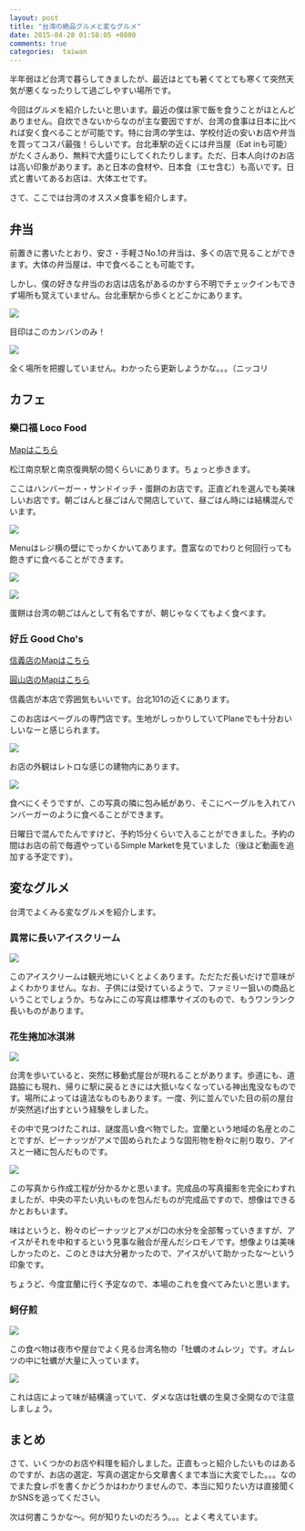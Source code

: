 ```yaml
---
layout: post
title: "台湾の絶品グルメと変なグルメ"
date: 2015-04-28 01:58:05 +0800
comments: true
categories:  taiwan
---
```


半年弱ほど台湾で暮らしてきましたが、最近はとても暑くてとても寒くて突然天気が悪くなったりして過ごしやすい場所です。

<!--more-->

今回はグルメを紹介したいと思います。最近の僕は家で飯を食うことがほとんどありません。自炊できないからなのが主な要因ですが、台湾の食事は日本に比べれば安く食べることが可能です。特に台湾の学生は、学校付近の安いお店や弁当を買ってコスパ最強！らしいです。台北車駅の近くには弁当屋（Eat inも可能）がたくさんあり、無料で大盛りにしてくれたりします。ただ、日本人向けのお店は高い印象があります。あと日本の食材や、日本食（エセ含む）も高いです。日式と書いてあるお店は、大体エセです。

さて、ここでは台湾のオススメ食事を紹介します。

## 弁当

前置きに書いたとおり、安さ・手軽さNo.1の弁当は、多くの店で見ることができます。大体の弁当屋は、中で食べることも可能です。

しかし、僕の好きな弁当のお店は店名があるのかすら不明でチェックインもできず場所も覚えていません。台北車駅から歩くとどこかにあります。

![](/images/taiwan/bento1.jpg)

目印はこのカンバンのみ！

![](/images/taiwan/bento2.jpg)

全く場所を把握していません。わかったら更新しようかな。。。（ニッコリ

## カフェ

### 樂口福 Loco Food

[Mapはこちら](https://www.google.com.tw/maps/place/LoCo+Food+%E6%A8%82%E5%8F%A3%E7%A6%8F/@25.052646,121.538832,15z/data=!4m2!3m1!1s0x0:0x39e50bdbeb0b2f7)

松江南京駅と南京復興駅の間くらいにあります。ちょっと歩きます。

ここはハンバーガー・サンドイッチ・蛋餅のお店です。正直どれを選んでも美味しいお店です。朝ごはんと昼ごはんで開店していて、昼ごはん時には結構混んでいます。

![](/images/taiwan/locofood1.jpg)

Menuはレジ横の壁にでっかくかいてあります。豊富なのでわりと何回行っても飽きずに食べることができます。

![](/images/taiwan/locofood2.jpg)

![](/images/taiwan/locofood3.jpg)

蛋餅は台湾の朝ごはんとして有名ですが、朝じゃなくてもよく食べます。

### 好丘 Good Cho's

[信義店のMapはこちら](https://www.google.com.tw/maps/place/%E4%BF%A1%E7%BE%A9%E5%85%AC%E6%B0%91%E4%BC%9A%E9%A4%A8/@25.031793,121.56212,15z/data=!4m2!3m1!1s0x0:0xc2456f5d4ecd787b)

[圓山店のMapはこちら](https://www.google.com.tw/maps/place/No.+1,+Yumen+St,+Zhongshan+District,+Taipei+City,+104/@25.0700642,121.5204828,17z/data=!3m1!4b1!4m2!3m1!1s0x3442a94f37348ea9:0xa8ee38918a912c67)

信義店が本店で雰囲気もいいです。台北101の近くにあります。

このお店はベーグルの専門店です。生地がしっかりしていてPlaneでも十分おいしいなーと感じられます。

![](/images/taiwan/haochos1.jpg)

お店の外観はレトロな感じの建物内にあります。

![](/images/taiwan/haochos2.jpg)

食べにくそうですが、この写真の隣に包み紙があり、そこにベーグルを入れてハンバーガーのように食べることができます。

日曜日で混んでたんですけど、予約15分くらいで入ることができました。予約の間はお店の前で毎週やっているSimple Marketを見ていました（後ほど動画を追加する予定です）。

## 変なグルメ

台湾でよくみる変なグルメを紹介します。

### 異常に長いアイスクリーム

![](/images/taiwan/longice1.jpg)

このアイスクリームは観光地にいくとよくあります。ただただ長いだけで意味がよくわかりません。なお、子供には受けているようで、ファミリー狙いの商品ということでしょうか。ちなみにこの写真は標準サイズのもので、もうワンランク長いものがあります。

### 花生捲加冰淇淋

![](/images/taiwan/nazo1.jpg)

台湾を歩いていると、突然に移動式屋台が現れることがあります。歩道にも、道路脇にも現れ、帰りに駅に戻るときには大抵いなくなっている神出鬼没なものです。場所によっては違法なものもあります。一度、列に並んでいた目の前の屋台が突然逃げ出すという経験をしました。

その中で見つけたこれは、謎度高い食べ物でした。宜蘭という地域の名産とのことですが、ピーナッツがアメで固められたような固形物を粉々に削り取り、アイスと一緒に包んだものです。

![](/images/taiwan/nazo2.jpg)

この写真から作成工程が分かるかと思います。完成品の写真撮影を完全にわすれましたが、中央の平たい丸いものを包んだものが完成品ですので、想像はできるかとおもいます。

味はというと、粉々のピーナッツとアメが口の水分を全部奪っていきますが、アイスがそれを中和するという見事な融合が産んだシロモノです。想像よりは美味しかったのと、このときは大分暑かったので、アイスがいて助かったな〜という印象です。

ちょうど、今度宜蘭に行く予定なので、本場のこれを食べてみたいと思います。

### 蚵仔煎

![](/images/taiwan/oysteromu1.jpg)

この食べ物は夜市や屋台でよく見る台湾名物の「牡蠣のオムレツ」です。オムレツの中に牡蠣が大量に入っています。

![](/images/taiwan/oysteromu2.jpg)

これは店によって味が結構違っていて、ダメな店は牡蠣の生臭さ全開なので注意しましょう。

## まとめ

さて、いくつかのお店や料理を紹介しました。正直もっと紹介したいものはあるのですが、お店の選定、写真の選定から文章書くまで本当に大変でした。。。なのでまた食レポを書くかどうかはわかりませんので、本当に知りたい方は直接聞くかSNSを追ってください。

次は何書こうかな〜。何が知りたいのだろう。。。とよく考えています。


